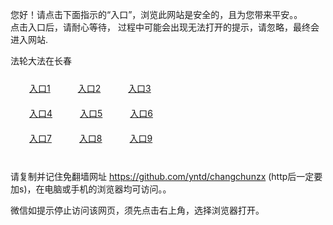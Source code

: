 您好！请点击下面指示的“入口”，浏览此网站是安全的，且为您带来平安。。 <br/>
点击入口后，请耐心等待， 过程中可能会出现无法打开的提示，请忽略，最终会进入网站. </br>

法轮大法在长春<br/>
<div style="padding:10px"><a style="margin:20px" target="_blank" href="https://d3cr2rwdz6l8gg.cloudfront.net/2Qpsp?xhzzst" id="ccLink1" rel="nofollow">入口1</a> <a target="_blank" style="margin:20px" href="https://d37ramzq7td3os.cloudfront.net/2Qpsp?ndkjuzd" id="ccLink2" rel="nofollow">入口2</a> <a style="margin:20px" target="_blank" href="https://dl2sz7aqmx12h.cloudfront.net/2Qpsp?gojysdgx" id="ccLink3" rel="nofollow">入口3</a></div>

<div style="padding:10px" ><a style="margin:20px" target="_blank" href="https://d3cr2rwdz6l8gg.cloudfront.net/2Qpsp?xhzzst" id="ccLink4" rel="nofollow">入口4</a> <a style="margin:20px" href="https://d37ramzq7td3os.cloudfront.net/2Qpsp?ndkjuzd" target="_blank" id="ccLink5" rel="nofollow">入口5</a> <a style="margin:20px" href="https://dl2sz7aqmx12h.cloudfront.net/2Qpsp?gojysdgx" target="_blank" id="ccLink6" rel="nofollow">入口6</a></div>

<div style="padding:10px"><a style="margin:20px" target="_blank" href="https://d3cr2rwdz6l8gg.cloudfront.net/2Qpsp?xhzzst" id="ccLink7" rel="nofollow">入口7</a> <a style="margin:20px" href="https://d37ramzq7td3os.cloudfront.net/2Qpsp?ndkjuzd" target="_blank" id="ccLink8" rel="nofollow">入口8</a> <a style="margin:20px" target="_blank" href="https://dl2sz7aqmx12h.cloudfront.net/2Qpsp?gojysdgx" id="ccLink9" rel="nofollow">入口9</a></div>

<br/>



请复制并记住免翻墙网址 https://github.com/yntd/changchunzx (http后一定要加s)，在电脑或手机的浏览器均可访问。。<br/>

微信如提示停止访问该网页，须先点击右上角，选择浏览器打开。
